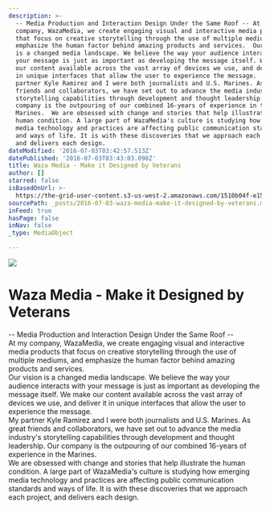 ```yaml
---
description: >-
  -- Media Production and Interaction Design Under the Same Roof -- At my
  company, WazaMedia, we create engaging visual and interactive media products
  that focus on creative storytelling through the use of multiple mediums, and
  emphasize the human factor behind amazing products and services.  Our vision
  is a changed media landscape. We believe the way your audience interacts with
  your message is just as important as developing the message itself. We make
  our content available across the vast array of devices we use, and deliver it
  in unique interfaces that allow the user to experience the message.  My
  partner Kyle Ramirez and I were both journalists and U.S. Marines. As great
  friends and collaborators, we have set out to advance the media industry's
  storytelling capabilities through development and thought leadership. Our
  company is the outpouring of our combined 16-years of experience in the
  Marines.  We are obsessed with change and stories that help illustrate the
  human condition. A large part of WazaMedia's culture is studying how emerging
  media technology and practices are affecting public communication standards
  and ways of life. It is with these discoveries that we approach each project,
  and delivers each design.
dateModified: '2016-07-03T03:42:57.513Z'
datePublished: '2016-07-03T03:43:03.098Z'
title: Waza Media - Make it Designed by Veterans
author: []
starred: false
isBasedOnUrl: >-
  https://the-grid-user-content.s3-us-west-2.amazonaws.com/1510b04f-e158-4b48-868a-f7fb0a37edfe.png
sourcePath: _posts/2016-07-03-waza-media-make-it-designed-by-veterans.md
inFeed: true
hasPage: false
inNav: false
_type: MediaObject

---
```

![](https://the-grid-user-content.s3-us-west-2.amazonaws.com/1510b04f-e158-4b48-868a-f7fb0a37edfe.png)

# Waza Media - Make it Designed by Veterans

-- Media Production and Interaction Design Under the Same Roof --  
At my company, WazaMedia, we create engaging visual and interactive media products that focus on creative storytelling through the use of multiple mediums, and emphasize the human factor behind amazing products and services.  
Our vision is a changed media landscape. We believe the way your audience interacts with your message is just as important as developing the message itself. We make our content available across the vast array of devices we use, and deliver it in unique interfaces that allow the user to experience the message.  
My partner Kyle Ramirez and I were both journalists and U.S. Marines. As great friends and collaborators, we have set out to advance the media industry's storytelling capabilities through development and thought leadership. Our company is the outpouring of our combined 16-years of experience in the Marines.  
We are obsessed with change and stories that help illustrate the human condition. A large part of WazaMedia's culture is studying how emerging media technology and practices are affecting public communication standards and ways of life. It is with these discoveries that we approach each project, and delivers each design.
